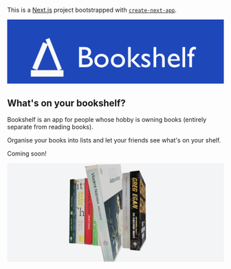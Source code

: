 This is a [Next.js](https://nextjs.org) project bootstrapped with [`create-next-app`](https://nextjs.org/docs/app/api-reference/cli/create-next-app).

![alt text](image-1.png)

## What's on your bookshelf?

Bookshelf is an app for people whose hobby is owning books (entirely separate from reading books).

Organise your books into lists and let your friends see what's on your shelf. 

Coming soon!

![image of bookshelf](image.png)

